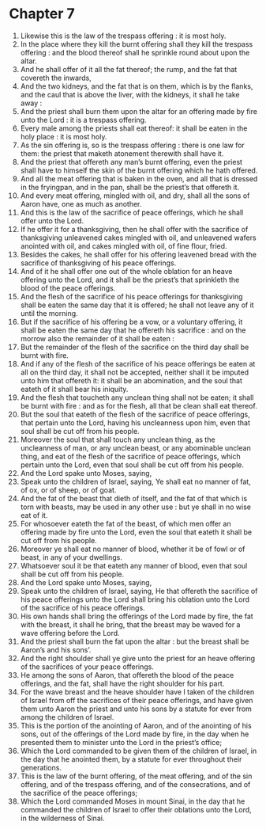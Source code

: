 # Chapter 7

1. Likewise this is the law of the trespass offering : it is most holy.
2. In the place where they kill the burnt offering shall they kill the trespass offering : and the blood thereof shall he sprinkle round about upon the altar.
3. And he shall offer of it all the fat thereof; the rump, and the fat that covereth the inwards,
4. And the two kidneys, and the fat that is on them, which is by the flanks, and the caul that is above the liver, with the kidneys, it shall he take away :
5. And the priest shall burn them upon the altar for an offering made by fire unto the Lord : it is a trespass offering.
6. Every male among the priests shall eat thereof: it shall be eaten in the holy place : it is most holy.
7. As the sin offering is, so is the trespass offering : there is one law for them: the priest that maketh atonement therewith shall have it.
8. And the priest that offereth any man’s burnt offering, even the priest shall have to himself the skin of the burnt offering which he hath offered.
9. And all the meat offering that is baken in the oven, and all that is dressed in the fryingpan, and in the pan, shall be the priest’s that offereth it.
10. And every meat offering, mingled with oil, and dry, shall all the sons of Aaron have, one as much as another.
11. And this is the law of the sacrifice of peace offerings, which he shall offer unto the Lord.
12. If he offer it for a thanksgiving, then he shall offer with the sacrifice of thanksgiving unleavened cakes mingled with oil, and unleavened wafers anointed with oil, and cakes mingled with oil, of fine flour, fried.
13. Besides the cakes, he shall offer for his offering leavened bread with the sacrifice of thanksgiving of his peace offerings.
14. And of it he shall offer one out of the whole oblation for an heave offering unto the Lord, and it shall be the priest’s that sprinkleth the blood of the peace offerings.
15. And the flesh of the sacrifice of his peace offerings for thanksgiving shall be eaten the same day that it is offered; he shall not leave any of it until the morning.
16. But if the sacrifice of his offering be a vow, or a voluntary offering, it shall be eaten the same day that he offereth his sacrifice : and on the morrow also the remainder of it shall be eaten :
17. But the remainder of the flesh of the sacrifice on the third day shall be burnt with fire.
18. And if any of the flesh of the sacrifice of his peace offerings be eaten at all on the third day, it shall not be accepted, neither shall it be imputed unto him that offereth it: it shall be an abomination, and the soul that eateth of it shall bear his iniquity.
19. And the flesh that toucheth any unclean thing shall not be eaten; it shall be burnt with fire : and as for the flesh, all that be clean shall eat thereof.
20. But the soul that eateth of the flesh of the sacrifice of peace offerings, that pertain unto the Lord, having his uncleanness upon him, even that soul shall be cut off from his people.
21. Moreover the soul that shall touch any unclean thing, as the uncleanness of man, or any unclean beast, or any abominable unclean thing, and eat of the flesh of the sacrifice of peace offerings, which pertain unto the Lord, even that soul shall be cut off from his people.
22. And the Lord spake unto Moses, saying,
23. Speak unto the children of Israel, saying, Ye shall eat no manner of fat, of ox, or of sheep, or of goat.
24. And the fat of the beast that dieth of itself, and the fat of that which is torn with beasts, may be used in any other use : but ye shall in no wise eat of it.
25. For whosoever eateth the fat of the beast, of which men offer an offering made by fire unto the Lord, even the soul that eateth it shall be cut off from his people.
26. Moreover ye shall eat no manner of blood, whether it be of fowl or of beast, in any of your dwellings.
27. Whatsoever soul it be that eateth any manner of blood, even that soul shall be cut off from his people.
28. And the Lord spake unto Moses, saying,
29. Speak unto the children of Israel, saying, He that offereth the sacrifice of his peace offerings unto the Lord shall bring his oblation unto the Lord of the sacrifice of his peace offerings.
30. His own hands shall bring the offerings of the Lord made by fire, the fat with the breast, it shall he bring, that the breast may be waved for a wave offering before the Lord.
31. And the priest shall burn the fat upon the altar : but the breast shall be Aaron’s and his sons’.
32. And the right shoulder shall ye give unto the priest for an heave offering of the sacrifices of your peace offerings.
33. He among the sons of Aaron, that offereth the blood of the peace offerings, and the fat, shall have the right shoulder for his part.
34. For the wave breast and the heave shoulder have I taken of the children of Israel from off the sacrifices of their peace offerings, and have given them unto Aaron the priest and unto his sons by a statute for ever from among the children of Israel.
35. This is the portion of the anointing of Aaron, and of the anointing of his sons, out of the offerings of the Lord made by fire, in the day when he presented them to minister unto the Lord in the priest’s office;
36. Which the Lord commanded to be given them of the children of Israel, in the day that he anointed them, by a statute for ever throughout their generations.
37. This is the law of the burnt offering, of the meat offering, and of the sin offering, and of the trespass offering, and of the consecrations, and of the sacrifice of the peace offerings;
38. Which the Lord commanded Moses in mount Sinai, in the day that he commanded the children of Israel to offer their oblations unto the Lord, in the wilderness of Sinai.

